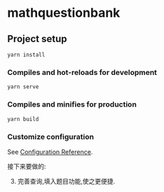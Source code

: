 # mathquestionbank

## Project setup
```
yarn install
```

### Compiles and hot-reloads for development
```
yarn serve
```

### Compiles and minifies for production
```
yarn build
```

### Customize configuration
See [Configuration Reference](https://cli.vuejs.org/config/).

接下来要做的:
<!-- 1. 添加题目里面的显示:选项A没有内容,就不显示A -->
<!-- 2. 类型里选择了填空题或者解答题,选项隐藏并且要清空. -->
3. 完善查询,填入题目功能,使之更便捷.
